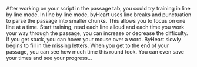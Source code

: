 After working on your script in the passage tab, you could try training in line by line mode. In line by line mode, byHeart uses line breaks and punctuation to parse the passage into smaller chunks. This allows you to focus on one line at a time. Start training, read each line alloud and each time you work your way through the passage, you can increase or decrease the difficulty. If you get stuck, you can hover your mouse over a word. ByHeart slowly begins to fill in the missing letters. When you get to the end of your passage, you can see how much time this round took. You can even save your times and see your progress...